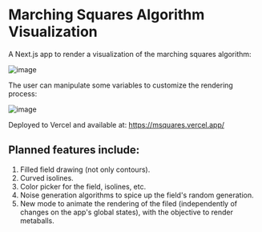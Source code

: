 # Marching Squares Algorithm Visualization
A Next.js app to render a visualization of the marching squares algorithm:

![image](https://github.com/rodrigoCucick/msquares/assets/16089829/3bd9544f-bc4c-42bc-9518-0e8e7f5b210a)

The user can manipulate some variables to customize the rendering process:

![image](https://github.com/rodrigoCucick/msquares/assets/16089829/cc982a93-91f7-4e42-8673-68e338593553)

Deployed to Vercel and available at: https://msquares.vercel.app/

## Planned features include:
 1. Filled field drawing (not only contours).
 2. Curved isolines.
 3. Color picker for the field, isolines, etc.
 4. Noise generation algorithms to spice up the field's random generation.
 5. New mode to animate the rendering of the filed (independently of changes on the app's global states), with the objective to render metaballs.